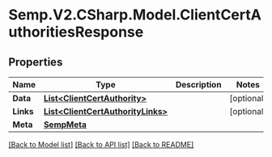 # Semp.V2.CSharp.Model.ClientCertAuthoritiesResponse
## Properties

Name | Type | Description | Notes
------------ | ------------- | ------------- | -------------
**Data** | [**List&lt;ClientCertAuthority&gt;**](ClientCertAuthority.md) |  | [optional] 
**Links** | [**List&lt;ClientCertAuthorityLinks&gt;**](ClientCertAuthorityLinks.md) |  | [optional] 
**Meta** | [**SempMeta**](SempMeta.md) |  | 

[[Back to Model list]](../README.md#documentation-for-models) [[Back to API list]](../README.md#documentation-for-api-endpoints) [[Back to README]](../README.md)

